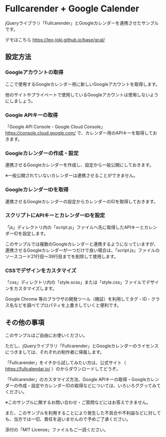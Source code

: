 # Fullcarender + Google Calender

jQueryライブラリ「Fullcarender」とGoogleカレンダーを連携させたサンプルです。 

デモはこちら https://leo-loki.github.io/base/gcal/

## 設定方法

### Googleアカウントの取得

ここで使用するGoogleカレンダー用に新しいGoogleアカウントを取得します。

他のサイトやプライベートで使用しているGoogleアカウントは使用しないようにしましょう。

### Google APIキーの取得

「Google API Console - Google Cloud Console」
 https://console.cloud.google.com/
で、カレンダー用のAPIキーを取得しておきます。

### Googleカレンダーの作成・設定

連携させるGoogleカレンダーを作成し、設定から一般公開にしておきます。

※一般公開されていないカレンダーは連携させることができません。

### GoogleカレンダーIDを取得

連携させるGoogleカレンダーの設定からカレンダーのIDを取得しておきます。

### スクリプトにAPIキーとカレンダーIDを設定

「js」ディレクトリ内の「script.js」ファイルへ先に取得したAPIキーとカレンダーIDを設定します。

このサンプルでは複数のGoogleカレンダーと連携するようになっていますが、
連携させるGoogleカレンダーが一つだけで良い場合は、「script.js」ファイルの
ソースコード21行目〜39行目までを削除して使用します。

### CSSでデザインをカスタマイズ

「css」ディレクトリ内の「style.scss」または「style.css」ファイルでデザインをカスタマイズします。

Google Chrome 等のブラウザの開発ツール（検証）を利用してタグ・ID・クラス名などを調べてプロパティを上書きしていくと便利です。

## その他の事項

このサンプルはご自由にお使いください。

ただし、jQueryライブラリ「Fullcarender」とGoogleカレンダーのライセンスにつきましては、それぞれの制作者に帰属します。

「Fullcarender」をイチから試してみたい方は、公式サイト（ https://fullcalendar.io/ ）のからダウンロードしてどうぞ。

「Fullcarender」のカスタマイズ方法、Google APIキーの取得・Googleカレンダーの作成・設定やカレンダーIDの取得などについては、いろいろググってみてください。

※このサンプルに関するお問い合わせ・ご質問などにはお答えできません。

また、このサンプルを利用することにより発生した不具合や不利益などに対しても、当方では一切、責任を追いませんので予めご了承ください。

添付の「MIT License」ファイルもご一読ください。
